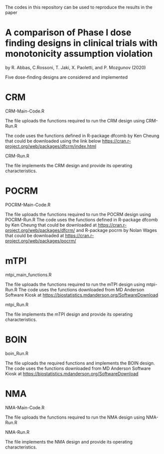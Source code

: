 The codes in this repository can be used to reproduce the results in the paper

# A comparison of Phase I dose finding designs in clinical trials with monotonicity assumption violation

by R. Abbas, C.Rossoni, T. Jaki, X. Paoletti, and P. Mozgunov (2020)

Five dose-finding designs are considered and implemented


# CRM

CRM-Main-Code.R

The file uploads the functions required to run the CRM design using CRM-Run.R

The code uses the functions defined in R-package dfcomb by Ken Cheung that could be downloaded using the link below
https://cran.r-project.org/web/packages/dfcrm/index.html

CRM-Run.R

The file implements the CRM design and provide its operating characteristics.



# POCRM

POCRM-Main-Code.R

The file uploads the functions required to run the POCRM design using POCRM-Run.R
The code uses the functions defined in R-package dfcomb by Ken Cheung that could be downloaded at
https://cran.r-project.org/web/packages/dfcrm/ and R-package pocrm by Nolan Wages that could be downloaded at https://cran.r-project.org/web/packages/pocrm/

# mTPI

mtpi_main_functions.R

The file uploads the functions required to run the mTPI design using mtpi-Run.R
The code uses the functions downloaded from MD Anderson Software Kiosk at https://biostatistics.mdanderson.org/SoftwareDownload

mtpi_Run.R

The file implements the mTPI design and provide its operating characteristics.

# BOIN

boin_Run.R

The file uploads the required functions and implements the BOIN design. The code uses the functions downloaded from MD Anderson Software Kiosk at https://biostatistics.mdanderson.org/SoftwareDownload


# NMA

NMA-Main-Code.R

The file uploads the functions required to run the NMA design using NMA-Run.R

NMA-Run.R

The file implements the NMA design and provide its operating characteristics.


